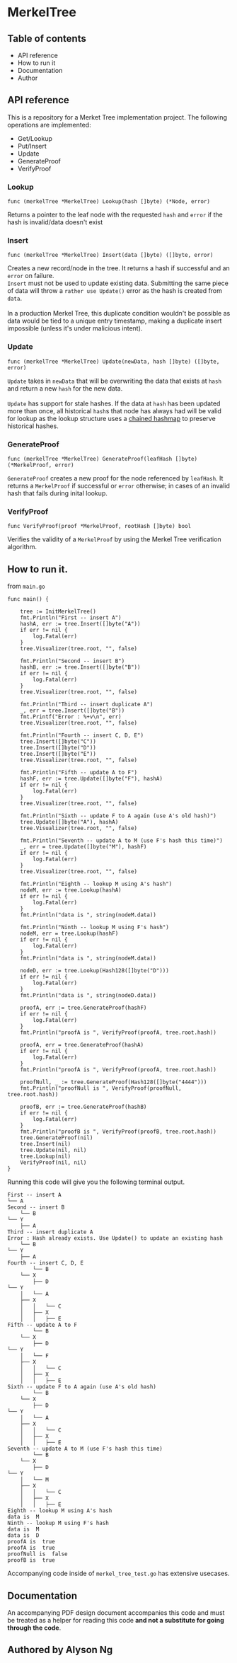 # MerkelTree

## Table of contents
- API reference
- How to run it
- Documentation
- Author


## API reference
This is a repository for a Merket Tree implementation project.  The following operations are implemented:
- Get/Lookup
- Put/Insert
- Update
- GenerateProof
- VerifyProof

### Lookup

```
func (merkelTree *MerkelTree) Lookup(hash []byte) (*Node, error)
```
Returns a pointer to the leaf node with the requested `hash` and `error` if the hash is invalid/data doesn't exist

### Insert
```
func (merkelTree *MerkelTree) Insert(data []byte) ([]byte, error)
```
Creates a new record/node in the tree. It returns a hash if successful and an `error` on failure.<br>
`Insert` must not be used to update existing data. Submitting the same piece of data will throw a `rather use Update()` error
as the hash is created from `data`.<br><br>
In a production Merkel Tree, this duplicate condition wouldn't be possible as data would be tied to a unique entry timestamp, making a duplicate insert impossible (unless it's under malicious intent).

### Update
```
func (merkelTree *MerkelTree) Update(newData, hash []byte) ([]byte, error)
```
`Update` takes in `newData` that will be overwriting the data that exists at `hash` and return a new `hash` for the new data.<br><br>
`Update` has support for stale hashes. If the data at `hash` has been updated more than once, all historical `hash`s that node has always had will be valid for lookup as the lookup structure uses a <a href="https://en.wikibooks.org/wiki/Data_Structures/Hash_Tables">chained hashmap</a> to preserve historical hashes.

### GenerateProof
```
func (merkelTree *MerkelTree) GenerateProof(leafHash []byte) (*MerkelProof, error)
```
`GenerateProof` creates a new proof for the node referenced by `leafHash`. It returns a `MerkelProof` if successful or `error` otherwise; in cases of an invalid hash that fails during inital lookup.

### VerifyProof
```
func VerifyProof(proof *MerkelProof, rootHash []byte) bool
```
Verifies the validity of a `MerkelProof` by using the Merkel Tree verification algorithm.

## How to run it.
from `main.go`
```
func main() {

	tree := InitMerkelTree()
	fmt.Println("First -- insert A")
	hashA, err := tree.Insert([]byte("A"))
	if err != nil {
		log.Fatal(err)
	}
	tree.Visualizer(tree.root, "", false)

	fmt.Println("Second -- insert B")
	hashB, err := tree.Insert([]byte("B"))
	if err != nil {
		log.Fatal(err)
	}
	tree.Visualizer(tree.root, "", false)

	fmt.Println("Third -- insert duplicate A")
	_, err = tree.Insert([]byte("B"))
	fmt.Printf("Error : %+v\n", err)
	tree.Visualizer(tree.root, "", false)

	fmt.Println("Fourth -- insert C, D, E")
	tree.Insert([]byte("C"))
	tree.Insert([]byte("D"))
	tree.Insert([]byte("E"))
	tree.Visualizer(tree.root, "", false)

	fmt.Println("Fifth -- update A to F")
	hashF, err := tree.Update([]byte("F"), hashA)
	if err != nil {
		log.Fatal(err)
	}
	tree.Visualizer(tree.root, "", false)

	fmt.Println("Sixth -- update F to A again (use A's old hash)")
	tree.Update([]byte("A"), hashA)
	tree.Visualizer(tree.root, "", false)

	fmt.Println("Seventh -- update A to M (use F's hash this time)")
	_, err = tree.Update([]byte("M"), hashF)
	if err != nil {
		log.Fatal(err)
	}
	tree.Visualizer(tree.root, "", false)

	fmt.Println("Eighth -- lookup M using A's hash")
	nodeM, err := tree.Lookup(hashA)
	if err != nil {
		log.Fatal(err)
	}
	fmt.Println("data is ", string(nodeM.data))

	fmt.Println("Ninth -- lookup M using F's hash")
	nodeM, err = tree.Lookup(hashF)
	if err != nil {
		log.Fatal(err)
	}
	fmt.Println("data is ", string(nodeM.data))

	nodeD, err := tree.Lookup(Hash128([]byte("D")))
	if err != nil {
		log.Fatal(err)
	}
	fmt.Println("data is ", string(nodeD.data))

	proofA, err := tree.GenerateProof(hashF)
	if err != nil {
		log.Fatal(err)
	}
	fmt.Println("proofA is ", VerifyProof(proofA, tree.root.hash))

	proofA, err = tree.GenerateProof(hashA)
	if err != nil {
		log.Fatal(err)
	}
	fmt.Println("proofA is ", VerifyProof(proofA, tree.root.hash))

	proofNull, _ := tree.GenerateProof(Hash128([]byte("4444")))
	fmt.Println("proofNull is ", VerifyProof(proofNull, tree.root.hash))

	proofB, err := tree.GenerateProof(hashB)
	if err != nil {
		log.Fatal(err)
	}
	fmt.Println("proofB is ", VerifyProof(proofB, tree.root.hash))
	tree.GenerateProof(nil)
	tree.Insert(nil)
	tree.Update(nil, nil)
	tree.Lookup(nil)
	VerifyProof(nil, nil)
}
```

Running this code will give you the following terminal output.

```
First -- insert A
└── A
Second -- insert B
    └── B
└── Y
    ├── A
Third -- insert duplicate A
Error : Hash already exists. Use Update() to update an existing hash
    └── B
└── Y
    ├── A
Fourth -- insert C, D, E
        └── B
    └── X
        ├── D
└── Y
    │   └── A
    ├── X
    │   │   └── C
    │   ├── X
    │   │   ├── E
Fifth -- update A to F
        └── B
    └── X
        ├── D
└── Y
    │   └── F
    ├── X
    │   │   └── C
    │   ├── X
    │   │   ├── E
Sixth -- update F to A again (use A's old hash)
        └── B
    └── X
        ├── D
└── Y
    │   └── A
    ├── X
    │   │   └── C
    │   ├── X
    │   │   ├── E
Seventh -- update A to M (use F's hash this time)
        └── B
    └── X
        ├── D
└── Y
    │   └── M
    ├── X
    │   │   └── C
    │   ├── X
    │   │   ├── E
Eighth -- lookup M using A's hash
data is  M
Ninth -- lookup M using F's hash
data is  M
data is  D
proofA is  true
proofA is  true
proofNull is  false
proofB is  true
```

Accompanying code inside of `merkel_tree_test.go` has extensive usecases.



## Documentation

An accompanying PDF design document accompanies this code and must be treated as a helper for reading this code <b> and not a substitute for going through the code</b>.

## Authored by Alyson Ng

